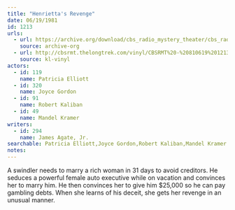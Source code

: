 ```yaml
---
title: "Henrietta's Revenge"
date: 06/19/1981
id: 1213
urls: 
  - url: https://archive.org/download/cbs_radio_mystery_theater/cbs_radio_mystery_theater-1201-1250.zip/cbs_radio_mystery_theater-1201-1250%2Fcbsrmt_1213_henriettas_revenge.mp3
    source: archive-org
  - url: http://cbsrmt.thelongtrek.com/vinyl/CBSRMT%20-%20810619%201213%20Henrietta%27s%20Revenge_afrts.mp3
    source: kl-vinyl
actors:  
  - id: 119
    name: Patricia Elliott  
  - id: 320
    name: Joyce Gordon  
  - id: 91
    name: Robert Kaliban  
  - id: 49
    name: Mandel Kramer
writers:  
  - id: 294
    name: James Agate, Jr.
searchable: Patricia Elliott,Joyce Gordon,Robert Kaliban,Mandel Kramer James Agate, Jr.
notes:  
---
```

A swindler needs to marry a rich woman in 31 days to avoid creditors. He seduces a powerful female auto executive while on vacation and convinces her to marry him. He then convinces her to give him $25,000 so he can pay gambling debts. When she learns of his deceit, she gets her revenge in an unusual manner.